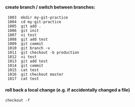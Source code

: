 #### create branch / switch between branches:

```
 1003  mkdir my-git-practice
 1004  cd my-git-practice
 1005  git add .
 1006  git init
 1007  vi test
 1008  git add test
 1009  git commit
 1010  git branch -v
 1011  git checkout -b production
 1012  vi test 
 1013  git add test
 1014  git commit 
 1015  cat test 
 1016  git checkout master
 1017  cat test 
```
#### roll back a local change (e.g. if accidentally changed a file)
```
checkout -f
```
